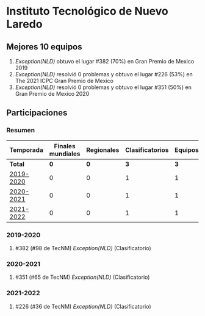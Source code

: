 ---
---

# Instituto Tecnológico de Nuevo Laredo

## Mejores 10 equipos

1. _Exception(NLD)_ obtuvo el lugar #382 (70%) en Gran Premio de Mexico 2019
1. _Exception(NLD)_ resolvió 0 problemas y obtuvo el lugar #226 (53%) en The 2021 ICPC Gran Premio de Mexico
1. _Exception(NLD)_ resolvió 0 problemas y obtuvo el lugar #351 (50%) en Gran Premio de Mexico 2020

## Participaciones

### Resumen

| Temporada | Finales mundiales | Regionales | Clasificatorios | Equipos |
| --- | --- | --- | --- | --- |
| **Total** | **0** | **0** | **3** | **3** |
| [2019-2020](#2019-2020) | 0 | 0 | 1 | 1 |
| [2020-2021](#2020-2021) | 0 | 0 | 1 | 1 |
| [2021-2022](#2021-2022) | 0 | 0 | 1 | 1 |

### 2019-2020

1. #382 (#98 de TecNM) _Exception(NLD)_ (Clasificatorio)

### 2020-2021

1. #351 (#65 de TecNM) _Exception(NLD)_ (Clasificatorio)

### 2021-2022

1. #226 (#36 de TecNM) _Exception(NLD)_ (Clasificatorio)



